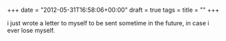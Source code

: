 +++
date = "2012-05-31T16:58:06+00:00"
draft = true
tags = 
title = ""
+++


i just wrote a letter to myself to be sent sometime in the future, in case i ever lose myself.
